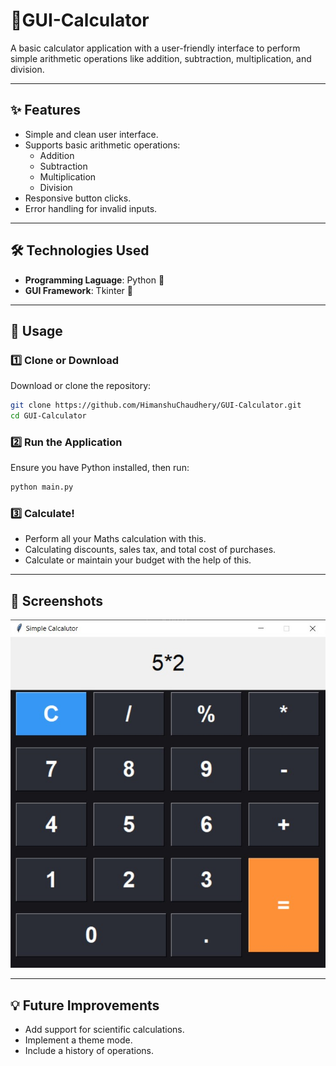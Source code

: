 # 🧮GUI-Calculator
A basic calculator application with a user-friendly interface to perform simple arithmetic operations like addition, subtraction, multiplication, and division.

---

## ✨ Features
- Simple and clean user interface.
- Supports basic arithmetic operations:
  - Addition
  - Subtraction
  - Multiplication
  - Division
- Responsive button clicks.
- Error handling for invalid inputs.

---

## 🛠️ Technologies Used
- **Programming Laguage**: Python 🐍
- **GUI Framework**: Tkinter 🎨

---

## 🚀 Usage

### 1️⃣ Clone or Download

Download or clone the repository:

```bash
git clone https://github.com/HimanshuChaudhery/GUI-Calculator.git
cd GUI-Calculator
```

### 2️⃣ Run the Application

Ensure you have Python installed, then run:

```bash
python main.py
```

### 3️⃣ Calculate!

- Perform all your Maths calculation with this.
- Calculating discounts, sales tax, and total cost of purchases.
- Calculate or maintain your budget with the help of this.

---

## 📸 Screenshots

![GUI-calculator](https://github.com/HimanshuChaudhery/GUI-Calculator/blob/main/Calculator.jpg)

---

## 💡 Future Improvements
- Add support for scientific calculations.
- Implement a theme mode.
- Include a history of operations.
